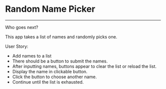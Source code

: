 # Random Name Picker
---

Who goes next?

This app takes a list of names and randomly picks one.

User Story:
- Add names to a list
- There should be a button to submit the names.
- After inputting names, buttons appear to clear the list or reload the list.
- Display the name in clickable button.
- Click the button to choose another name.
- Continue until the list is exhausted.
